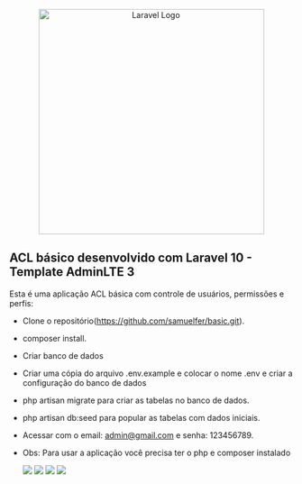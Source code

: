 <p align="center"><a href="https://laravel.com" target="_blank"><img src="https://raw.githubusercontent.com/laravel/art/master/logo-lockup/5%20SVG/2%20CMYK/1%20Full%20Color/laravel-logolockup-cmyk-red.svg" width="400" alt="Laravel Logo"></a></p>

## ACL básico desenvolvido com Laravel 10 - Template AdminLTE 3

Esta é uma aplicação ACL básica com controle de usuários, permissões e perfis:

- Clone o repositório(https://github.com/samuelfer/basic.git).
- composer install.
- Criar banco de dados
- Criar uma cópia do arquivo .env.example e colocar o nome .env e criar a configuração do banco de dados
- php artisan migrate para criar as tabelas no banco de dados.
- php artisan db:seed para popular as tabelas com dados iniciais.
- Acessar com o email: admin@gmail.com e senha: 123456789. 
- Obs: Para usar a aplicação você precisa ter o php e composer instalado

  <img src="https://github.com/samuelfer/basic-acl/blob/main/imagens/dashboard.png">
  <img src="https://github.com/samuelfer/basic-acl/blob/main/imagens/permissions.png">
  <img src="https://github.com/samuelfer/basic-acl/blob/main/imagens/roles.png">
  <img src="https://github.com/samuelfer/basic-acl/blob/main/imagens/user-roles.png">
